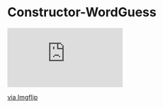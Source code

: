 # Constructor-WordGuess

<div style="width:260px;max-width:100%;"><div style="height:0;padding-bottom:51.54%;position:relative;"><iframe width="260" height="134" style="position:absolute;top:0;left:0;width:100%;height:100%;" frameBorder="0" src="https://imgflip.com/embed/3x5ufh"></iframe></div><p><a href="https://imgflip.com/gif/3x5ufh">via Imgflip</a></p></div>
